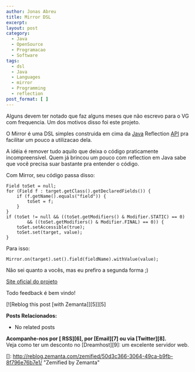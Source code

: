 ```yaml
---
author: Jonas Abreu
title: Mirror DSL
excerpt:
layout: post
category:
  - Java
  - OpenSource
  - Programacao
  - Software
tags:
  - dsl
  - Java
  - Languages
  - mirror
  - Programming
  - reflection
post_format: [ ]
---
```

Alguns devem ter notado que faz alguns meses que não escrevo para o VG com frequencia. Um dos motivos disso foi este projeto.

O Mirror é uma DSL simples construida em cima da [Java][1] Reflection [API][2] pra facilitar um pouco a utilizacao dela.

A idéia é remover tudo aquilo que deixa o código praticamente incompreensível. Quem já brincou um pouco com reflection em Java sabe que você precisa suar bastante pra entender o código.

Com Mirror, seu código passa disso:

    
    Field toSet = null;
    for (Field f : target.getClass().getDeclaredFields()) {
        if (f.getName().equals("field")) {
            toSet = f;
        }
    }
    if (toSet != null && ((toSet.getModifiers() & Modifier.STATIC) == 0)
            && ((toSet.getModifiers() & Modifier.FINAL) == 0)) {
        toSet.setAccessible(true);
        toSet.set(target, value);
    }
    

Para isso:

    
    Mirror.on(target).set().field(fieldName).withValue(value);
    

Não sei quanto a vocês, mas eu prefiro a segunda forma ;)

[Site oficial do projeto][3]

Todo feedback é bem vindo!

[![Reblog this post [with Zemanta]][5]][5]

**Posts Relacionados:** 
*   No related posts









**Acompanhe-nos por [ RSS][6], por [Email][7] ou via [Twitter][8].**  
Veja como ter um desconto no [Dreamhost][9]: um excelente servidor web.

 [1]: http://en.wikipedia.org/wiki/Java_%28programming_language%29 "Java (programming language)"
 [2]: http://en.wikipedia.org/wiki/Application_programming_interface "Application programming interface"
 [3]: http://projetos.vidageek.net/mirror/
 []: http://reblog.zemanta.com/zemified/50d3c366-3064-49ca-b9fb-8f796e76b7e1/ "Zemified by Zemanta"





